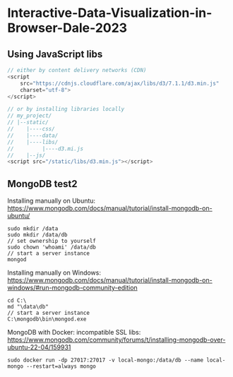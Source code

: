 # Interactive-Data-Visualization-in-Browser-Dale-2023

## Using JavaScript libs
```javascript
// either by content delivery networks (CDN)
<script
    src="https://cdnjs.cloudflare.com/ajax/libs/d3/7.1.1/d3.min.js"
    charset="utf-8">
</script>

// or by installing libraries locally
// my_project/
// |--static/
//    |----css/
//    |----data/
//    |----libs/
//         |----d3.mi.js
//    |--js/
<script src="/static/libs/d3.min.js"></script>
```

## MongoDB test2
Installing manually on Ubuntu:
https://www.mongodb.com/docs/manual/tutorial/install-mongodb-on-ubuntu/
```commandline
sudo mkdir /data
sudo mkdir /data/db
// set ownership to yourself
sudo chown 'whoami' /data/db
// start a server instance
mongod
```
Installing manually on Windows:
https://www.mongodb.com/docs/manual/tutorial/install-mongodb-on-windows/#run-mongodb-community-edition
```commandline
cd C:\
md "\data\db"
// start a server instance
C:\mongodb\bin\mongod.exe
```
MongoDB with Docker: incompatible SSL libs: https://www.mongodb.com/community/forums/t/installing-mongodb-over-ubuntu-22-04/159931
```commandline
sudo docker run -dp 27017:27017 -v local-mongo:/data/db --name local-mongo --restart=always mongo
```